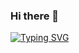 ### Hi there 👋

[![Typing SVG](https://readme-typing-svg.demolab.com?font=Fira+Code&weight=300&duration=1000&pause=500&center=true&vCenter=true&width=635&lines=Hi+!;I'm+Axel;I'm+a+junior+full+stack+developper+at+IUT+of+Troyes)](https://git.io/typing-svg)


<!--
**Axel-Tribondeau/Axel-Tribondeau** is a ✨ _special_ ✨ repository because its `README.md` (this file) appears on your GitHub profile.

Here are some ideas to get you started:

- 🔭 I’m currently working on ...
- 🌱 I’m currently learning ...
- 👯 I’m looking to collaborate on ...
- 🤔 I’m looking for help with ...
- 💬 Ask me about ...
- 📫 How to reach me: ...
- 😄 Pronouns: ...
- ⚡ Fun fact: ...
-->
